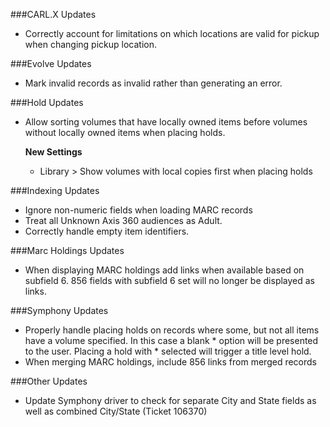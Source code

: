 ###CARL.X Updates
- Correctly account for limitations on which locations are valid for pickup when changing pickup location. 

###Evolve Updates
- Mark invalid records as invalid rather than generating an error. 

###Hold Updates
- Allow sorting volumes that have locally owned items before volumes without locally owned items when placing holds.

  **New Settings**
  - Library > Show volumes with local copies first when placing holds

###Indexing Updates
- Ignore non-numeric fields when loading MARC records
- Treat all Unknown Axis 360 audiences as Adult.
- Correctly handle empty item identifiers. 

###Marc Holdings Updates
- When displaying MARC holdings add links when available based on subfield 6. 856 fields with subfield 6 set will no longer be displayed as links. 

###Symphony Updates
- Properly handle placing holds on records where some, but not all items have a volume specified. In this case a blank * option will be presented to the user. 
Placing a hold with * selected will trigger a title level hold.
- When merging MARC holdings, include 856 links from merged records

###Other Updates
- Update Symphony driver to check for separate City and State fields as well as combined City/State (Ticket 106370)